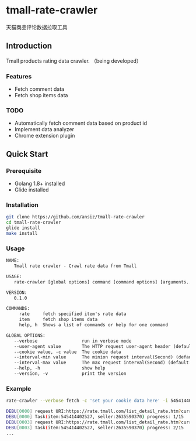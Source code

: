 # tmall-rate-crawler

天猫商品评论数据拉取工具

## Introduction

Tmall products rating data crawler. （being developed）

### Features

- Fetch comment data
- Fetch shop items data

### TODO

- Automatically fetch comment data based on product id
- Implement data analyzer
- Chrome extension plugin

## Quick Start

### Prerequisite

- Golang 1.8+ installed
- Glide installed

### Installation

```bash
git clone https://github.com/ansiz/tmall-rate-crawler
cd tmall-rate-crawler
glide install
make install
```

### Usage

```txt
NAME:
   Tmall rate crawler - Crawl rate data from Tmall

USAGE:
   rate-crawler [global options] command [command options] [arguments...]

VERSION:
   0.1.0

COMMANDS:
     rate     fetch specified item's rate data
     item     fetch shop items data
     help, h  Shows a list of commands or help for one command

GLOBAL OPTIONS:
   --verbose                 run in verbose mode
   --user-agent value        The HTTP request user-agent header (default: "Mozilla/5.0 (Macintosh; Intel Mac OS X 10_14_3) AppleWebKit/537.36 (KHTML, like Gecko) Chrome/72.0.3626.121 Safari/537.36")
   --cookie value, -c value  The cookie data
   --interval-min value      The minion request interval(Second) (default: 5)
   --interval-max value      The max request interval(Second) (default: 15)
   --help, -h                show help
   --version, -v             print the version
```

### Example

```bash
rate-crawler --verbose fetch -c 'set your cookie data here' -i 545414402527 -s 2635590370

DEBU[0000] request URI:https://rate.tmall.com/list_detail_rate.htm?currentPage=1&itemId=545414402527&sellerId=2635590370
DEBU[0000] Task(item:545414402527, seller:2635590370) progress: 1/15
DEBU[0003] request URI:https://rate.tmall.com/list_detail_rate.htm?currentPage=2&itemId=545414402527&sellerId=2635590370
DEBU[0003] Task(item:545414402527, seller:2635590370) progress: 2/15
...
```
